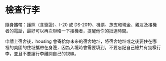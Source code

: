 # 檢查行李

隨身攜帶：護照（含簽證）、I-20 或 DS-2019、機票、旅支和現金、親友及接機者的電話，最好可以再次聯絡一下接機者，提醒他你的抵達時間。

申請上宿舍後，housing 會寄給你未來的宿舍地址，將宿舍地址或之後要住在哪裡的美國的住址攜帶在身邊，因為入境時會需要填到。不要忘記自己總共有幾樣行李，並且不要讓行李離開自己的視線。

